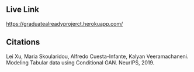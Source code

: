 ## Live Link
https://graduatealreadyprojerct.herokuapp.com/

## Citations
Lei Xu, Maria Skoularidou, Alfredo Cuesta-Infante, Kalyan Veeramachaneni. Modeling Tabular data using Conditional GAN. NeurIPS, 2019.
